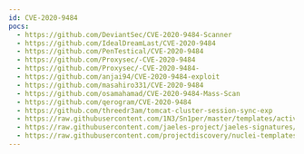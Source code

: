 ```yaml
---
id: CVE-2020-9484
pocs:
  - https://github.com/DeviantSec/CVE-2020-9484-Scanner
  - https://github.com/IdealDreamLast/CVE-2020-9484
  - https://github.com/PenTestical/CVE-2020-9484
  - https://github.com/Proxysec/-CVE-2020-9484
  - https://github.com/Proxysec/-CVE-2020-9484-
  - https://github.com/anjai94/CVE-2020-9484-exploit
  - https://github.com/masahiro331/CVE-2020-9484
  - https://github.com/osamahamad/CVE-2020-9484-Mass-Scan
  - https://github.com/qerogram/CVE-2020-9484
  - https://github.com/threedr3am/tomcat-cluster-session-sync-exp
  - https://raw.githubusercontent.com/1N3/Sn1per/master/templates/active/CVE-2020-9484_-_Apache_Tomcat_RCE_by_deserialization.sh
  - https://raw.githubusercontent.com/jaeles-project/jaeles-signatures/master/cves/apache-tomcat-rce-cve-2020-9484.yaml
  - https://raw.githubusercontent.com/projectdiscovery/nuclei-templates/master/cves/CVE-2020-9484.yaml
---
```

